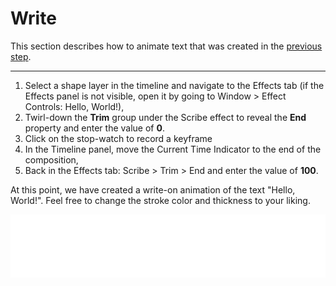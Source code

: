 # Write

This section describes how to animate text that was created in the [previous step](how-to/write.md).

---

1. Select a shape layer in the timeline and navigate to the Effects tab (if the Effects panel is not visible, open it by going to Window > Effect Controls: Hello, World!),
2. Twirl-down the **Trim** group under the Scribe effect to reveal the **End** property and enter the value of **0**.
3. Click on the stop-watch to record a keyframe
4. In the Timeline panel, move the Current Time Indicator to the end of the composition,
5. Back in the Effects tab: Scribe > Trim > End and enter the value of **100**.

At this point, we have created a write-on animation of the text "Hello, World!". Feel free to change the stroke color and thickness to your liking.

![Hello World](../assets/animations/hello-world.gif)
